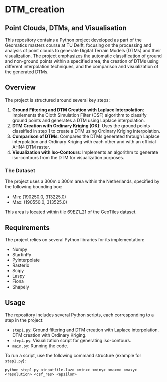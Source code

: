 # DTM_creation

## Point Clouds, DTMs, and Visualisation

This repository contains a Python project developed as part of the Geomatics masters course at TU Delft, focusing on the processing and analysis of point clouds to generate Digital Terrain Models (DTMs) and their visualization. The project emphasizes the automatic classification of ground and non-ground points within a specified area, the creation of DTMs using different interpolation techniques, and the comparison and visualization of the generated DTMs.

## Overview

The project is structured around several key steps:

1. **Ground Filtering and DTM Creation with Laplace Interpolation**: Implements the Cloth Simulation Filter (CSF) algorithm to classify ground points and generates a DTM using Laplace interpolation.
2. **DTM Creation with Ordinary Kriging (OK)**: Uses the ground points classified in step 1 to create a DTM using Ordinary Kriging interpolation.
3. **Comparison of DTMs**: Compares the DTMs generated through Laplace interpolation and Ordinary Kriging with each other and with an official AHN4 DTM raster.
4. **Visualization with Iso-Contours**: Implements an algorithm to generate iso-contours from the DTM for visualization purposes.

### The Dataset

The project uses a 300m x 300m area within the Netherlands, specified by the following bounding box:

- Min: (190250.0, 313225.0)
- Max: (190550.0, 313525.0)

This area is located within tile 69EZ1_21 of the GeoTiles dataset.

## Requirements

The project relies on several Python libraries for its implementation:

- Numpy
- StartinPy
- Pyinterpolate
- Rasterio
- Scipy
- Laspy
- Fiona
- Shapely

## Usage

The repository includes several Python scripts, each corresponding to a step in the project:

- `step1.py`: Ground filtering and DTM creation with Laplace interpolation. DTM creation with Ordinary Kriging.
- `step4.py`: Visualization script for generating iso-contours.
- `main.py`: Running the code.

To run a script, use the following command structure (example for `step1.py`):

```shell
python step1.py <inputfile.laz> <minx> <miny> <maxx> <maxy> <resolution> <csf_res> <epsilon>
